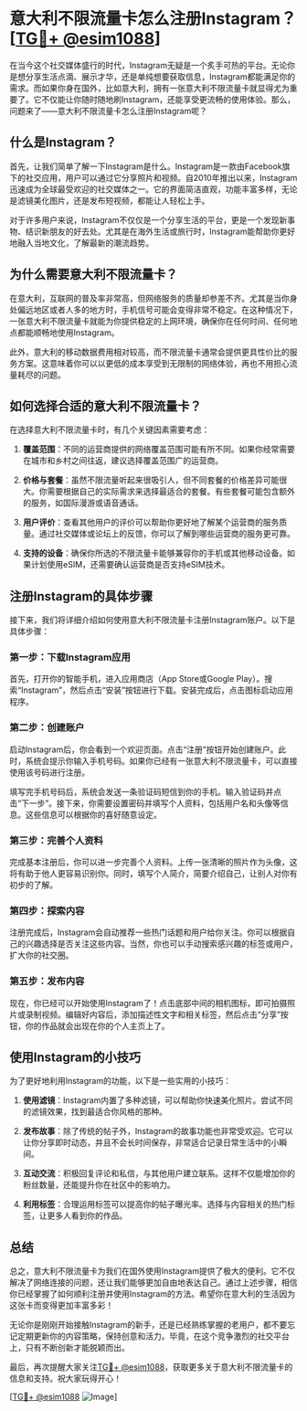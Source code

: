 # 意大利不限流量卡怎么注册Instagram？[[TG💪+ @esim1088](https://t.me/s/esim1088)]

在当今这个社交媒体盛行的时代，Instagram无疑是一个炙手可热的平台。无论你是想分享生活点滴、展示才华，还是单纯想要获取信息，Instagram都能满足你的需求。而如果你身在国外，比如意大利，拥有一张意大利不限流量卡就显得尤为重要了。它不仅能让你随时随地刷Instagram，还能享受更流畅的使用体验。那么，问题来了——意大利不限流量卡怎么注册Instagram呢？

## 什么是Instagram？

首先，让我们简单了解一下Instagram是什么。Instagram是一款由Facebook旗下的社交应用，用户可以通过它分享照片和视频。自2010年推出以来，Instagram迅速成为全球最受欢迎的社交媒体之一。它的界面简洁直观，功能丰富多样，无论是滤镜美化图片，还是发布短视频，都能让人轻松上手。

对于许多用户来说，Instagram不仅仅是一个分享生活的平台，更是一个发现新事物、结识新朋友的好去处。尤其是在海外生活或旅行时，Instagram能帮助你更好地融入当地文化，了解最新的潮流趋势。

## 为什么需要意大利不限流量卡？

在意大利，互联网的普及率非常高，但网络服务的质量却参差不齐。尤其是当你身处偏远地区或者人多的地方时，手机信号可能会变得非常不稳定。在这种情况下，一张意大利不限流量卡就能为你提供稳定的上网环境，确保你在任何时间、任何地点都能顺畅地使用Instagram。

此外，意大利的移动数据费用相对较高，而不限流量卡通常会提供更具性价比的服务方案。这意味着你可以以更低的成本享受到无限制的网络体验，再也不用担心流量耗尽的问题。

## 如何选择合适的意大利不限流量卡？

在选择意大利不限流量卡时，有几个关键因素需要考虑：

1. **覆盖范围**：不同的运营商提供的网络覆盖范围可能有所不同。如果你经常需要在城市和乡村之间往返，建议选择覆盖范围广的运营商。
   
2. **价格与套餐**：虽然不限流量听起来很吸引人，但不同套餐的价格差异可能很大。你需要根据自己的实际需求来选择最适合的套餐。有些套餐可能包含额外的服务，如国际漫游或语音通话。

3. **用户评价**：查看其他用户的评价可以帮助你更好地了解某个运营商的服务质量。通过社交媒体或论坛上的反馈，你可以了解到哪些运营商的服务更可靠。

4. **支持的设备**：确保你所选的不限流量卡能够兼容你的手机或其他移动设备。如果计划使用eSIM，还需要确认运营商是否支持eSIM技术。

## 注册Instagram的具体步骤

接下来，我们将详细介绍如何使用意大利不限流量卡注册Instagram账户。以下是具体步骤：

### 第一步：下载Instagram应用

首先，打开你的智能手机，进入应用商店（App Store或Google Play）。搜索“Instagram”，然后点击“安装”按钮进行下载。安装完成后，点击图标启动应用程序。

### 第二步：创建账户

启动Instagram后，你会看到一个欢迎页面。点击“注册”按钮开始创建账户。此时，系统会提示你输入手机号码。如果你已经有一张意大利不限流量卡，可以直接使用该号码进行注册。

填写完手机号码后，系统会发送一条验证码短信到你的手机。输入验证码并点击“下一步”。接下来，你需要设置密码并填写个人资料，包括用户名和头像等信息。这些信息可以根据你的喜好随意设定。

### 第三步：完善个人资料

完成基本注册后，你可以进一步完善个人资料。上传一张清晰的照片作为头像，这将有助于他人更容易识别你。同时，填写个人简介，简要介绍自己，让别人对你有初步的了解。

### 第四步：探索内容

注册完成后，Instagram会自动推荐一些热门话题和用户给你关注。你可以根据自己的兴趣选择是否关注这些内容。当然，你也可以手动搜索感兴趣的标签或用户，扩大你的社交圈。

### 第五步：发布内容

现在，你已经可以开始使用Instagram了！点击底部中间的相机图标，即可拍摄照片或录制视频。编辑好内容后，添加描述性文字和相关标签，然后点击“分享”按钮，你的作品就会出现在你的个人主页上了。

## 使用Instagram的小技巧

为了更好地利用Instagram的功能，以下是一些实用的小技巧：

1. **使用滤镜**：Instagram内置了多种滤镜，可以帮助你快速美化照片。尝试不同的滤镜效果，找到最适合你风格的那种。

2. **发布故事**：除了传统的帖子外，Instagram的故事功能也非常受欢迎。它可以让你分享即时动态，并且不会长时间保存，非常适合记录日常生活中的小瞬间。

3. **互动交流**：积极回复评论和私信，与其他用户建立联系。这样不仅能增加你的粉丝数量，还能提升你在社区中的影响力。

4. **利用标签**：合理运用标签可以提高你的帖子曝光率。选择与内容相关的热门标签，让更多人看到你的作品。

## 总结

总之，意大利不限流量卡为我们在国外使用Instagram提供了极大的便利。它不仅解决了网络连接的问题，还让我们能够更加自由地表达自己。通过上述步骤，相信你已经掌握了如何顺利注册并使用Instagram的方法。希望你在意大利的生活因为这张卡而变得更加丰富多彩！

无论你是刚刚开始接触Instagram的新手，还是已经熟练掌握的老用户，都不要忘记定期更新你的内容策略，保持创意和活力。毕竟，在这个竞争激烈的社交平台上，只有不断创新才能脱颖而出。

最后，再次提醒大家关注[TG💪+ @esim1088](https://t.me/s/esim1088)，获取更多关于意大利不限流量卡的信息和支持。祝大家玩得开心！

[[TG💪+ @esim1088](https://t.me/s/esim1088) ![Image](https://i.postimg.cc/4NQfJmqS/Snipaste-2025-05-13-00-14-12.png)]